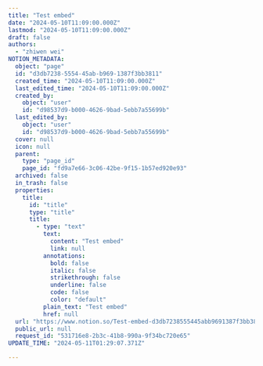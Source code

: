 ```yaml
---
title: "Test embed"
date: "2024-05-10T11:09:00.000Z"
lastmod: "2024-05-10T11:09:00.000Z"
draft: false
authors:
  - "zhiwen wei"
NOTION_METADATA:
  object: "page"
  id: "d3db7238-5554-45ab-b969-1387f3bb3811"
  created_time: "2024-05-10T11:09:00.000Z"
  last_edited_time: "2024-05-10T11:09:00.000Z"
  created_by:
    object: "user"
    id: "d98537d9-b000-4626-9bad-5ebb7a55699b"
  last_edited_by:
    object: "user"
    id: "d98537d9-b000-4626-9bad-5ebb7a55699b"
  cover: null
  icon: null
  parent:
    type: "page_id"
    page_id: "fd9a7e66-3c06-42be-9f15-1b57ed920e93"
  archived: false
  in_trash: false
  properties:
    title:
      id: "title"
      type: "title"
      title:
        - type: "text"
          text:
            content: "Test embed"
            link: null
          annotations:
            bold: false
            italic: false
            strikethrough: false
            underline: false
            code: false
            color: "default"
          plain_text: "Test embed"
          href: null
  url: "https://www.notion.so/Test-embed-d3db7238555445abb9691387f3bb3811"
  public_url: null
  request_id: "531716e8-2b3c-41b8-990a-9f34bc720e65"
UPDATE_TIME: "2024-05-11T01:29:07.371Z"

---
```


